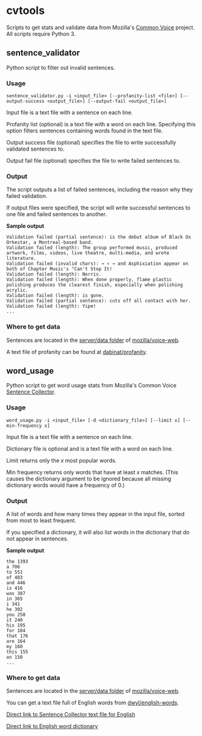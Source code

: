 # cvtools

Scripts to get stats and validate data from Mozilla's [Common Voice](https://voice.mozilla.org) project. All scripts require Python 3.

## sentence_validator

Python script to filter out invalid sentences.

### Usage

~~~~
sentence_validator.py -i <input_file> [--profanity-list <file>] [--output-success <output_file>] [--output-fail <output_file>]
~~~~

Input file is a text file with a sentence on each line.

Profanity list (optional) is a text file with a word on each line. Specifying this option filters sentences containing words found in the text file.

Output success file (optional) specifies the file to write successfully validated sentences to.

Output fail file (optional) specifies the file to write failed sentences to.

### Output

The script outputs a list of failed sentences, including the reason why they failed validation.

If output files were specified, the script will write successful sentences to one file and failed sentences to another.

**Sample output**

~~~~Validation failed (length): Ver Tanzt?
Validation failed (partial sentence): is the debut album of Black Ox Orkestar, a Montreal-based band.
Validation failed (length): The group performed music, produced artwork, films, videos, live theatre, multi-media, and wrote literature.
Validation failed (invalid chars): → ↑ → and Asphixiation appear on both of Chapter Music's "Can't Stop It!
Validation failed (length): Norris.
Validation failed (length): When done properly, flame plastic polishing produces the clearest finish, especially when polishing acrylic.
Validation failed (length): is gone.
Validation failed (partial sentence): cuts off all contact with her.
Validation failed (length): Yipe!
...
~~~~

### Where to get data

Sentences are located in the [server/data folder](https://github.com/mozilla/voice-web/tree/master/server/data) of [mozilla/voice-web](https://github.com/mozilla/voice-web).

A text file of profanity can be found at [dabinat/profanity](https://github.com/dabinat/profanity).

## word_usage

Python script to get word usage stats from Mozilla's Common Voice [Sentence Collector](https://common-voice.github.io/sentence-collector/#/).

### Usage

~~~~
word_usage.py -i <input_file> [-d <dictionary_file>] [--limit x] [--min-frequency x]
~~~~

Input file is a text file with a sentence on each line.

Dictionary file is optional and is a text file with a word on each line.

Limit returns only the *x* most popular words.

Min frequency returns only words that have at least *x* matches. (This causes the dictionary argument to be ignored because all missing dictionary words would have a frequency of 0.)

### Output

A list of words and how many times they appear in the input file, sorted from most to least frequent.

If you specified a dictionary, it will also list words in the dictionary that do not appear in sentences.

**Sample output**

~~~~
the 1393
a 706
to 551
of 483
and 446
is 416
was 387
in 365
i 341
he 302
you 258
it 240
his 195
for 184
that 176
are 164
my 160
this 155
on 150
...
~~~~

### Where to get data

Sentences are located in the [server/data folder](https://github.com/mozilla/voice-web/tree/master/server/data) of [mozilla/voice-web](https://github.com/mozilla/voice-web).

You can get a text file full of English words from [dwyl/english-words](https://github.com/dwyl/english-words). 

[Direct link to Sentence Collector text file for English](https://raw.githubusercontent.com/mozilla/voice-web/master/server/data/en/sentence-collector.txt)

[Direct link to English word dictionary](https://raw.githubusercontent.com/dwyl/english-words/master/words.txt)
